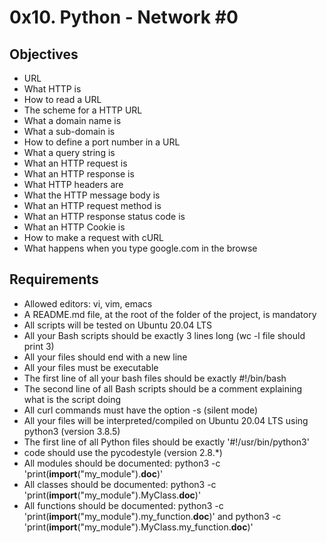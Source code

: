 # 0x10. Python - Network #0

## Objectives
+ URL
+ What HTTP is
+ How to read a URL
+ The scheme for a HTTP URL
+ What a domain name is
+ What a sub-domain is
+ How to define a port number in a URL
+ What a query string is
+ What an HTTP request is
+ What an HTTP response is
+ What HTTP headers are
+ What the HTTP message body is
+ What an HTTP request method is
+ What an HTTP response status code is
+ What an HTTP Cookie is
+ How to make a request with cURL
+ What happens when you type google.com in the browse

## Requirements
+ Allowed editors: vi, vim, emacs
+ A README.md file, at the root of the folder of the project, is mandatory
+ All scripts will be tested on Ubuntu 20.04 LTS
+ All your Bash scripts should be exactly 3 lines long (wc -l file should print 3)
+ All your files should end with a new line
+ All your files must be executable
+ The first line of all your bash files should be exactly #!/bin/bash
+ The second line of all Bash scripts should be a comment explaining what is the script doing
+ All curl commands must have the option -s (silent mode)
+ All your files will be interpreted/compiled on Ubuntu 20.04 LTS using python3 (version 3.8.5)
+ The first line of all Python files should be exactly '#!/usr/bin/python3'
+ code should use the pycodestyle (version 2.8.*)
+ All modules should be documented: python3 -c 'print(__import__("my_module").__doc__)'
+ All classes should be documented: python3 -c 'print(__import__("my_module").MyClass.__doc__)'
+ All functions should be documented: python3 -c 'print(__import__("my_module").my_function.__doc__)' and python3 -c 'print(__import__("my_module").MyClass.my_function.__doc__)'

